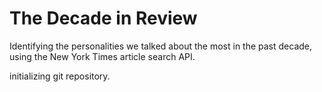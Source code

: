 # The Decade in Review
Identifying the personalities we talked about the most in the past decade, using the New York Times article search API.

initializing git repository. 